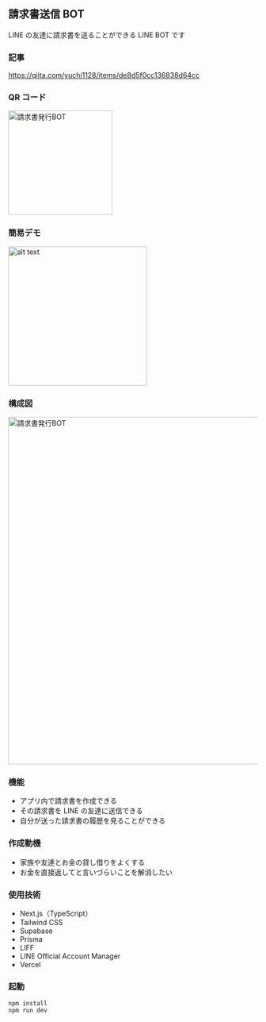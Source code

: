 ## 請求書送信 BOT

LINE の友達に請求書を送ることができる LINE BOT です

### 記事

https://qiita.com/yuchi1128/items/de8d5f0cc136838d64cc

### QR コード

<div>
    <img src="https://github.com/user-attachments/assets/61e35050-e1da-474e-95fe-f18d63cee20e" width="210px" alt="請求書発行BOT">
</div>

### 簡易デモ

<img src="Videotogif.gif" alt="alt text" width="280"/>
<!-- ![alt text](Videotogif.gif) -->

<!-- <img src="https://qiita-image-store.s3.ap-northeast-1.amazonaws.com/0/3809870/55ed8004-adb8-45f2-e1eb-128e2143cbdd.gif" width="270"> -->

### 構成図

<div>
    <img src="https://github.com/user-attachments/assets/08f5dd67-3c2a-4f6e-a352-bb9fcdd238d1" width="700px" alt="請求書発行BOT">
</div>

### 機能

- アプリ内で請求書を作成できる
- その請求書を LINE の友達に送信できる
- 自分が送った請求書の履歴を見ることができる

### 作成動機

- 家族や友達とお金の貸し借りをよくする
- お金を直接返してと言いづらいことを解消したい

### 使用技術

- Next.js（TypeScript）
- Tailwind CSS
- Supabase
- Prisma
- LIFF
- LINE Official Account Manager
- Vercel

### 起動

`npm install`  
`npm run dev`

